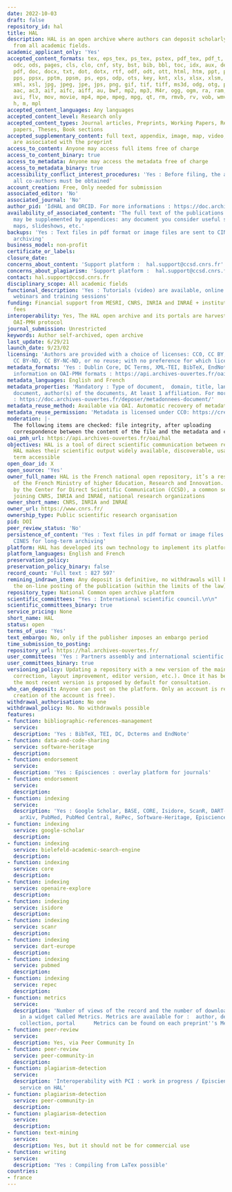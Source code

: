 ```yaml
---
date: 2022-10-03
draft: false
repository_id: hal
title: HAL
description: HAL is an open archive where authors can deposit scholarly documents
  from all academic fields.
academic_applicant_only: 'Yes'
accepted_content_formats: tex, eps_tex, ps_tex, pstex, pdf_tex, pdf_t, pdftex, zip,
  odc, ods, pages, cls, clo, cnf, sty, bst, bib, bbl, toc, idx, aux, def, loc, table,
  pdf, doc, docx, txt, dot, dotx, rtf, odf, odt, ott, html, htm, ppt, pptx, pot, potx,
  pps, ppsx, pptm, ppsm, ps, eps, odp, ots, key, knt, xls, xlsx, xlsm, xltx, xlt,
  xml, xsl, jpg, jpeg, jpe, jps, png, gif, tif, tiff, ms3d, odg, otg, pct, svg, gls,
  aac, ac3, aif, aifc, aiff, au, bwf, mp2, mp3, M4r, ogg, ogm, ra, ram, wma, wav,
  avi, flv, mov, movie, mp4, mpe, mpeg, mpg, qt, rm, rmvb, rv, vob, wmv, m4a, c, py,
  h, m, mpl
accepted_content_languages: Any languages
accepted_content_level: Research only
accepted_content_types: Journal articles, Preprints, Working Papers, Reports, Conference
  papers, Theses, Book sections
accepted_supplementary_content: full text, appendix, image, map, video, sound. Those
  are associated with the preprint
access_to_content: Anyone may access full items free of charge
access_to_content_binary: true
access_to_metadata: Anyone may access the metadata free of charge
access_to_metadata_binary: true
accessibility_conflict_interest_procedures: 'Yes : Before filing, the agreement of
  all co-authors must be obtained'
account_creation: Free, Only needed for submission
associated_editor: 'No'
associated_journal: 'No'
author_pid: 'IdHAL and ORCID. For more informations : https://doc.archives-ouvertes.fr/identifiant-auteur-idhal-cv/'
availability_of_associated_content: 'The full text of the publications you submit
  may be supplemented by appendices: any document you consider useful such as illustrations,
  maps, slideshows, etc.'
backups: 'Yes : Text files in pdf format or image files are sent to CINES for long-term
  archiving'
business_model: non-profit
certificate_or_labels:
closure_date:
concerns_about_content: 'Support platform :  hal.support@ccsd.cnrs.fr'
concerns_about_plagiarism: 'Support platform :  hal.support@ccsd.cnrs.fr'
contact: hal.support@ccsd.cnrs.fr
disciplinary_scope: All academic fields
functional_description: 'Yes : Tutorials (video) are available, online documentation,
  webinars and training sessions'
funding: Financial support from MESRI, CNRS, INRIA and INRAÉ + institutional portals
  fees
interoperability: Yes, The HAL open archive and its portals are harvestable via the
  OAI-PMH protocol
journal_submission: Unrestricted
keywords: Author self-archived, open archive
last_update: 6/29/21
launch_date: 9/23/02
licensing: 'Authors are provided with a choice of licenses: CC0, CC BY, CC BY-NC,
  CC BY-ND, CC BY-NC-ND, or no reuse; with no preference for which license chosen'
metadata_formats: 'Yes : Dublin Core, DC Terms, XML-TEI, BibTeX, EndNote. For more
  information on OAI-PMH formats : https://api.archives-ouvertes.fr/oai/hal/?verb=ListMetadataFormats'
metadata_languages: English and French
metadata_properties: 'Mandatory : Type of document,  domain, title, language of the
  document, author(s) of the documents, At least 1 affiliation. For more information
  : https://doc.archives-ouvertes.fr/deposer/metadonnees-document/'
metadata_reuse_method: Available via OAI. Automatic recovery of metadata  from crossref
metadata_reuse_permission: 'Metadata is licensed under CC0: https://creativecommons.org/publicdomain/zero/1.0/'
moderation: |-
  The following items are checked: file integrity, after uploading
  correspondence between the content of the file and the metadata and compliance with the publisher's policy for published documents. All repositories with files (full text, appendix, image, map, video, sound) are manually checked before being put online.
oai_pmh_url: https://api.archives-ouvertes.fr/oai/hal
objectives: HAL is a tool of direct scientific communication between researchers.
  HAL makes their scientific output widely available, discoverable, usable and long
  term accessible
open_doar_id: X
open_source: 'Yes'
owner_full_name: HAL is the French national open repository, it’s a research infrastructure
  of the French Ministry of higher Education, Research and Innovation. HAL is managed
  by the Center for Direct Scientific Communication (CCSD), a common service unit
  joining CNRS, INRIA and INRAÉ, national research organizations
owner_short_name: CNRS, INRIA and INRAÉ
owner_url: https://www.cnrs.fr/
ownership_type: Public scientific research organisation
pid: DOI
peer_review_status: 'No'
persistence_of_content: 'Yes : Text files in pdf format or image files are sent to
  CINES for long-term archiving'
platform: HAL has developed its own technology to implement its platform
platform_languages: English and French
preservation_policy:
preservation_policy_binary: false
record_count: 'Full text : 827 597'
remining_indrawn_item: Any deposit is definitive, no withdrawals will be made after
  the on-line posting of the publication (within the limits of the law)
repository_type: National Common open archive platform
scientific_committees: "Yes : International scientific council.\n\n"
scientific_committees_binary: true
service_pricing: None
short_name: HAL
status: open
terms_of_use: 'Yes'
text_embargo: No, only if the publisher imposes an embargo period
time_submission_to_posting:
repository_url: https://hal.archives-ouvertes.fr/
user_committees: 'Yes : Partners assembly and international scientific council'
user_committees_binary: true
versioning_policy: Updating a repository with a new version of the main file (content
  correction, layout improvement, editor version, etc.). Once it has been put online,
  the most recent version is proposed by default for consultation.
who_can_deposit: Anyone can post on the platform. Only an account is required ( The
  creation of the account is free).
withdrawal_authorisation: No one
withdrawal_policy: No. No withdrawals possible
features:
- function: bibliographic-references-management
  service:
  description: 'Yes : BibTeX, TEI, DC, Dcterms and EndNote'
- function: data-and-code-sharing
  service: software-heritage
  description:
- function: endorsement
  service:
  description: 'Yes : Episciences : overlay platform for journals'
- function: endorsement
  service:
  description:
- function: indexing
  service:
  description: 'Yes : Google Scholar, BASE, CORE, Isidore, ScanR, DART-Europe, OpenAIRE,
    arXiv, PubMed, PubMed Central, RePec, Software-Heritage, Episciences'
- function: indexing
  service: google-scholar
  description:
- function: indexing
  service: bielefeld-academic-search-engine
  description:
- function: indexing
  service: core
  description:
- function: indexing
  service: openaire-explore
  description:
- function: indexing
  service: isidore
  description:
- function: indexing
  service: scanr
  description:
- function: indexing
  service: dart-europe
  description:
- function: indexing
  service: pubmed
  description:
- function: indexing
  service: repec
  description:
- function: metrics
  service:
  description: 'Number of views of the record and the number of downloads of the file
    in a widget called Metrics. Metrics are available for :  author, depositor, structure,
    collection, portal      Metrics can be found on each preprint''s Metrics tab : view, clicks '
- function: peer-review
  service:
  description: Yes, via Peer Community In
- function: peer-review
  service: peer-community-in
  description:
- function: plagiarism-detection
  service:
  description: 'Interoperability with PCI : work in progress / Episciences : overlay
    service on HAL'
- function: plagiarism-detection
  service: peer-community-in
  description:
- function: plagiarism-detection
  service:
  description:
- function: text-mining
  service:
  description: Yes, but it should not be for commercial use
- function: writing
  service:
  description: 'Yes : Compiling from LaTex possible'
countries:
- france
---
```



